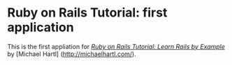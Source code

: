 # Ruby on Rails Tutorial: first application

This is the first appliation for
[*Ruby on Rails Tutorial: Learn Rails by Example*](http://railstutorial.org/)
by [Michael Hartl] (http://michaelhartl.com/).
